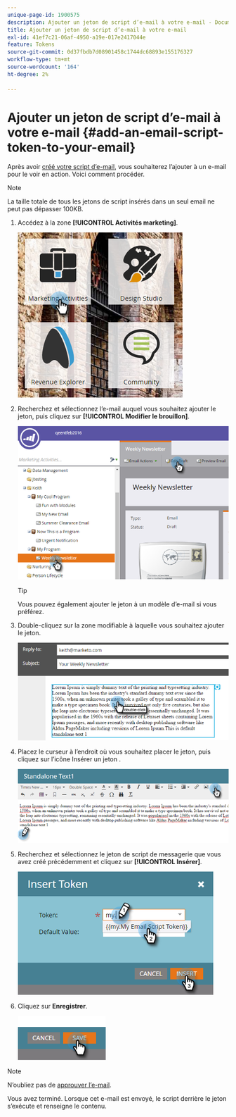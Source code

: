 ```yaml
---
unique-page-id: 1900575
description: Ajouter un jeton de script d’e-mail à votre e-mail - Documents Marketo - Documentation du produit
title: Ajouter un jeton de script d’e-mail à votre e-mail
exl-id: 41ef7c21-06af-4950-a19e-017e2417044e
feature: Tokens
source-git-commit: 0d37fbdb7d08901458c1744dc68893e155176327
workflow-type: tm+mt
source-wordcount: '164'
ht-degree: 2%

---
```


# Ajouter un jeton de script d’e-mail à votre e-mail {#add-an-email-script-token-to-your-email}

Après avoir [créé votre script d’e-mail](/help/marketo/product-docs/email-marketing/general/using-tokens/create-an-email-script-token.md), vous souhaiterez l’ajouter à un e-mail pour le voir en action. Voici comment procéder.

>[!NOTE]
>
>La taille totale de tous les jetons de script insérés dans un seul email ne peut pas dépasser 100KB.

1. Accédez à la zone **[!UICONTROL Activités marketing]**.

   ![](assets/one-2.png)

1. Recherchez et sélectionnez l’e-mail auquel vous souhaitez ajouter le jeton, puis cliquez sur **[!UICONTROL Modifier le brouillon]**.

   ![](assets/two-2.png)

   >[!TIP]
   >
   >Vous pouvez également ajouter le jeton à un modèle d’e-mail si vous préférez.

1. Double-cliquez sur la zone modifiable à laquelle vous souhaitez ajouter le jeton.

   ![](assets/three-2.png)

1. Placez le curseur à l’endroit où vous souhaitez placer le jeton, puis cliquez sur l’icône Insérer un jeton .

   ![](assets/four-2.png)

1. Recherchez et sélectionnez le jeton de script de messagerie que vous avez créé précédemment et cliquez sur **[!UICONTROL Insérer]**.

   ![](assets/five-1.png)

1. Cliquez sur **Enregistrer**.

   ![](assets/six.png)

>[!NOTE]
>
>N’oubliez pas de [approuver l’e-mail](/help/marketo/product-docs/email-marketing/general/creating-an-email/approve-an-email.md).

Vous avez terminé. Lorsque cet e-mail est envoyé, le script derrière le jeton s’exécute et renseigne le contenu.
